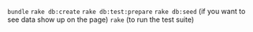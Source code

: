 `bundle`
`rake db:create`
`rake db:test:prepare`
`rake db:seed` (if you want to see data show up on the page)
`rake` (to run the test suite)
